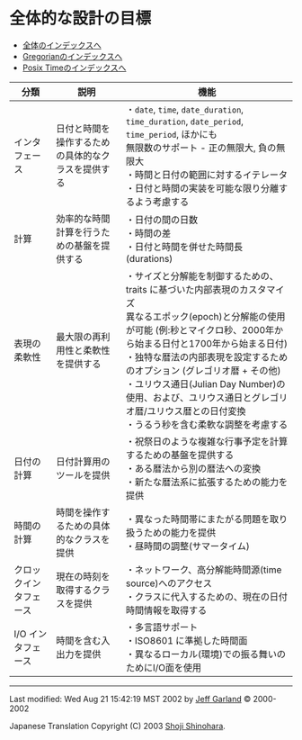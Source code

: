 # 全体的な設計の目標

- [全体のインデックスへ](../date_time.md)
- [Gregorianのインデックスへ](gregorian.md)
- [Posix Timeのインデックスへ](posix_time.md)

| 分類 | 説明 | 機能 |
|------|------|------|
| インタフェース | 日付と時間を操作するための具体的なクラスを提供する | ・`date`, `time`, `date_duration`, `time_duration`, `date_period`, `time_period`, ほかにも<br/> 無限数のサポート - 正の無限大, 負の無限大<br/> ・時間と日付の範囲に対するイテレータ<br/> ・日付と時間の実装を可能な限り分離するよう考慮する |
| 計算           | 効率的な時間計算を行うための基盤を提供する | ・日付の間の日数<br/> ・時間の差<br/> ・日付と時間を併せた時間長(durations) |
| 表現の柔軟性   | 最大限の再利用性と柔軟性を提供する | ・サイズと分解能を制御するための、traits に基づいた内部表現のカスタマイズ<br/> 異なるエポック(epoch)と分解能の使用が可能 (例:秒とマイクロ秒、2000年から始まる日付と1700年から始まる日付)<br/> ・独特な暦法の内部表現を設定するためのオプション (グレゴリオ暦 + その他)<br/> ・ユリウス通日(Julian Day Number)の使用、および、ユリウス通日とグレゴリオ暦/ユリウス暦との日付変換<br/> ・うるう秒を含む柔軟な調整を考慮する |
| 日付の計算     | 日付計算用のツールを提供 | ・祝祭日のような複雑な行事予定を計算するための基盤を提供する<br/> ・ある暦法から別の暦法への変換<br/> ・新たな暦法系に拡張するための能力を提供 |
| 時間の計算     | 時間を操作するための具体的なクラスを提供	| ・異なった時間帯にまたがる問題を取り扱うための能力を提供<br/> ・昼時間の調整(サマータイム) |
| クロックインタフェース | 現在の時刻を取得するクラスを提供 | ・ネットワーク、高分解能時間源(time source)へのアクセス<br/> ・クラスに代入するための、現在の日付時間情報を取得する |
| I/O インタフェース     | 時間を含む入出力を提供<br/> | ・多言語サポート<br/> ・ISO8601 に準拠した時間面<br/> ・異なるローカル(環境)での振る舞いのためにI/O面を使用 |

***

Last modified: Wed Aug 21 15:42:19 MST 2002 by [Jeff Garland](mailto:jeff@crystalclearsoftware.com) © 2000-2002

Japanese Translation Copyright (C) 2003 [Shoji Shinohara](mailto:sshino@cppll.jp).

